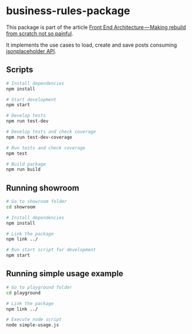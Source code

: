 # business-rules-package

This package is part of the article [Front End Architecture — Making rebuild from scratch not so painful](https://medium.com/car2godevs/front-end-architecture-making-rebuild-from-scratch-not-so-painful-7b2232dc1666).

It implements the use cases to load, create and save posts consuming [jsonplaceholder API](https://jsonplaceholder.typicode.com/).

## Scripts
```bash
# Install dependencies
npm install

# Start development
npm start

# Develop tests
npm run test-dev

# Develop tests and check coverage
npm run test-dev-coverage

# Run tests and check coverage
npm test

# Build package
npm run build
```

## Running showroom

```bash
# Go to showroom folder
cd showroom

# Install dependencies
npm install

# Link the package
npm link ../

# Run start script for development
npm start
```

## Running simple usage example

```bash
# Go to playground folder
cd playground

# Link the package
npm link ../

# Execute node script
node simple-usage.js
```
